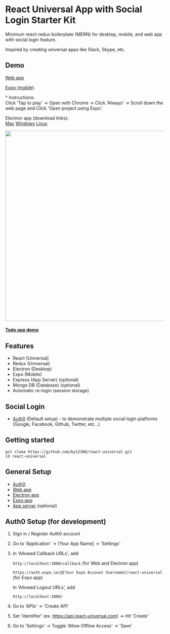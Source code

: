 # React Universal App with Social Login Starter Kit

Minimum react-redux boilerplate (MERN) for desktop, mobile, and web app with social login feature.

Inspired by creating universal apps like Slack, Skype, etc.

## Demo
[Web app](https://react-universal-web.herokuapp.com/)

[Expo (mobile)](https://expo.io/appetize-simulator?url=https://expo.io/@by12380/react-universal)

\* Instructions:  
Click 'Tap to play' -> Open with Chrome -> Click 'Always' -> Scroll down the web page and Click 'Open project using Expo'.

Electron app (download links):  
[Mac](https://www.dropbox.com/s/2vnwx9dttz083or/react-universal-0.2.7.dmg?raw=1)
[Windows](https://www.dropbox.com/s/o97syfutahencpg/react-universal%20Setup%200.2.7.exe?raw=1)
[Linux](https://www.dropbox.com/s/zrd413nhrmhibqg/react-universal-0.2.7-x86_64.AppImage?raw=1)

<img src="https://uc6b929b41eb1a1b58c7d390d002.dl.dropboxusercontent.com/cd/0/inline/AQQnJ4fy_ff7hPfZIIRFC_FY5vBHgPMIS7VhjuXP_f37V_30iLuYZu3tCrL9BUnJ9GZKx6K_4YCiHBvqohlfjRpMFkNZgaIk3mbnXloqoivuf_c48frhRRkK9i-GCsoLrgOXHEw-uhZ1mNYjSv6K3n5EOoO29p9suhT0bN_dvfieFdlZR5dC8ImMSRerGrS8xi0/file" width="600px"/>

#### [Todo app demo](https://react-todo-universal.herokuapp.com/)  

## Features
- React (Universal)
- Redux (Universal)
- Electron (Desktop)
- Expo (Mobile)
- Express (App Server) (optional)
- Mongo DB (Database) (optional)
- Automatic re-login (session storage)

## Social Login
- [Auth0](https://auth0.com/) (Default setup) - to demonstrate multiple social login platforms (Google, Facebook, Github, Twitter, etc...)

## Getting started
```
git clone https://github.com/by12380/react-universal.git
cd react-universal
```
## General Setup
- [Auth0](#auth0-setup-for-development)
- [Web app](./Client/React/)
- [Electron app](./Client/Electron/)
- [Expo app](./Client/Expo/)
- [App server](./Server) (optional)

## Auth0 Setup (for development)
1. Sign in / Register Auth0 account
2. Go to 'Application' -> [Your App Name] -> 'Settings'
3.  In 'Allowed Callback URLs', add

    `http://localhost:3000/callback` (for Web and Electron app)

    `https://auth.expo.io/@[Your Expo Account Username]/react-universal` (for Expo app)

    In 'Allowed Logout URLs', add

    `http://localhost:3000/`

4.  Go to 'APIs' -> 'Create API'
5.  Set 'Identifier' (ex. https://api.react-universal.com) -> Hit 'Create'
6.  Go to 'Settings' -> Toggle 'Allow Offline Access' -> 'Save'
